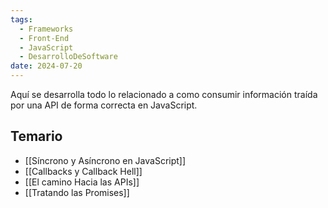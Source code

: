 ```yaml
---
tags:
  - Frameworks
  - Front-End
  - JavaScript
  - DesarrolloDeSoftware
date: 2024-07-20
---
```

Aquí se desarrolla todo lo relacionado a como consumir información traída por una API de forma correcta en JavaScript.

## Temario

- [[Síncrono y Asíncrono en JavaScript]]
- [[Callbacks y Callback Hell]]
- [[El camino Hacia las APIs]]
- [[Tratando las Promises]]